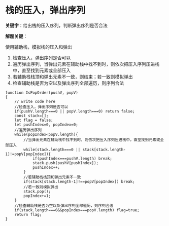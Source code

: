 # 栈的压入，弹出序列

**关键字**：给出栈的压入序列，判断弹出序列是否合法

**解题关键**：

使用辅助栈，模拟栈的压入和弹出

1. 检查压入，弹出序列是否可以
2. 遍历弹出序列，当弹出元素在辅助栈中找不到时，则依次把压入序列压进栈中，直至找到元素或全部压入
3. 若辅助栈栈顶和弹出元素不一致，则结束；若一致则模拟弹出
4. 检查辅助栈是否为空以及弹出序列全部遍历，则序列合法

```
function IsPopOrder(pushV, popV)
{
    // write code here
    //检查压入，弹出序列是否可以
    if(pushV.length===0 || popV.length===0) return false;
    const stack=[];
    let flag = false;
    let pushIndex=0, popIndex=0;
    //遍历弹出序列
    while(popIndex<popV.length){
    	//当弹出元素在辅助栈中找不到时，则依次把压入序列压进栈中，直至找到元素或全部压入
        while(stack.length===0 || stack[stack.length-1]!=popV[popIndex]){
            if(pushIndex===pushV.length) break;
            stack.push(pushV[pushIndex]);
            pushIndex++;
        }
        //若辅助栈栈顶和弹出元素不一致
        if(stack[stack.length-1]!==popV[popIndex]) break;
        //若一致则模拟弹出
        stack.pop();
        popIndex+=1;
    }
    //检查辅助栈是否为空以及弹出序列全部遍历，则序列合法
    if(stack.length===0&&popIndex===popV.length) flag=true;
    return flag;
}
```

